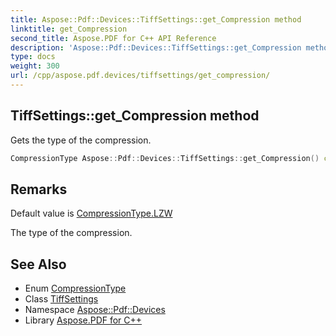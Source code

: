 ```yaml
---
title: Aspose::Pdf::Devices::TiffSettings::get_Compression method
linktitle: get_Compression
second_title: Aspose.PDF for C++ API Reference
description: 'Aspose::Pdf::Devices::TiffSettings::get_Compression method. Gets the type of the compression in C++.'
type: docs
weight: 300
url: /cpp/aspose.pdf.devices/tiffsettings/get_compression/
---
```

## TiffSettings::get_Compression method


Gets the type of the compression.

```cpp
CompressionType Aspose::Pdf::Devices::TiffSettings::get_Compression() const
```

## Remarks


Default value is [CompressionType.LZW](../../compressiontype/)

The type of the compression.
## See Also

* Enum [CompressionType](../../compressiontype/)
* Class [TiffSettings](../)
* Namespace [Aspose::Pdf::Devices](../../)
* Library [Aspose.PDF for C++](../../../)
